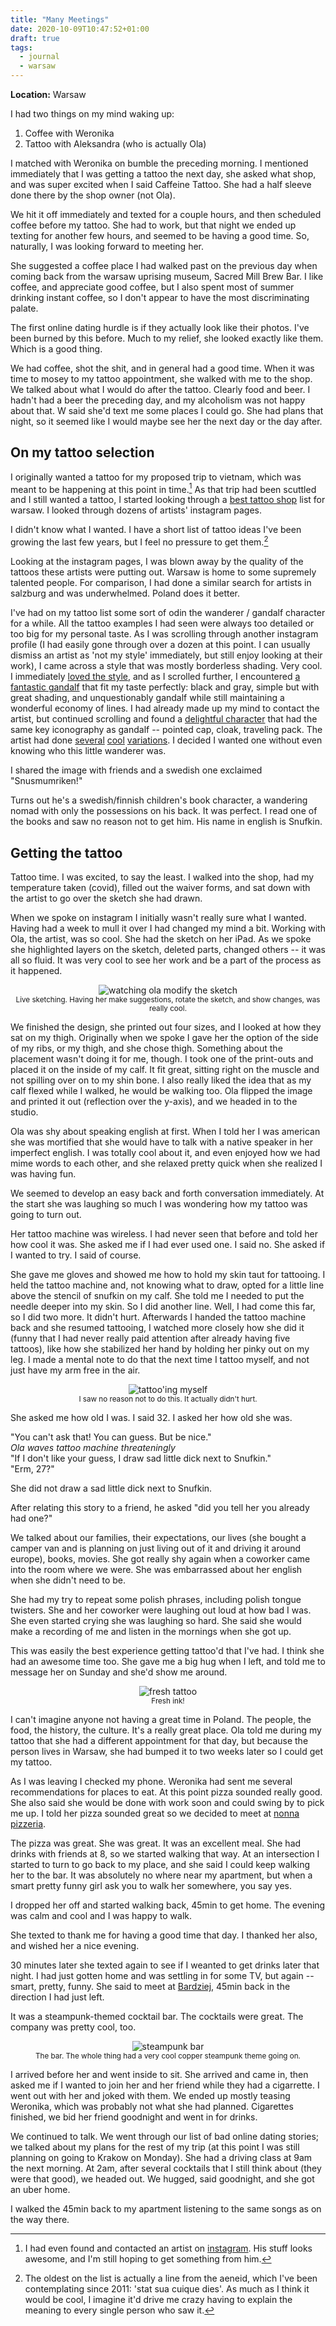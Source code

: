 ```yaml
---
title: "Many Meetings"
date: 2020-10-09T10:47:52+01:00
draft: true
tags:
  - journal
  - warsaw
---
```


**Location:** Warsaw

I had two things on my mind waking up:

1. Coffee with Weronika
2. Tattoo with Aleksandra (who is actually Ola)

I matched with Weronika on bumble the preceding morning. I mentioned
immediately that I was getting a tattoo the next day, she asked what shop,
and was super excited when I said Caffeine Tattoo. She had a half sleeve done
there by the shop owner (not Ola).

We hit it off immediately and texted for a couple hours, and then scheduled
coffee before my tattoo. She had to work, but that night we ended up texting
for another few hours, and seemed to be having a good time. So, naturally, I
was looking forward to meeting her.

She suggested a coffee place I had walked past on the previous day when
coming back from the warsaw uprising museum, Sacred Mill Brew Bar. I like
coffee, and appreciate good coffee, but I also spent most of summer drinking
instant coffee, so I don't appear to have the most discriminating palate.

The first online dating hurdle is if they actually look like their photos.
I've been burned by this before. Much to my relief, she looked exactly like
them. Which is a good thing.

We had coffee, shot the shit, and in general had a good time. When it was
time to mosey to my tattoo appointment, she walked with me to the shop. We
talked about what I would do after the tattoo. Clearly food and beer. I
hadn't had a beer the preceding day, and my alcoholism was not happy about
that. W said she'd text me some places I could go. She had plans that night,
so it seemed like I would maybe see her the next day or the day after.

## On my tattoo selection

I originally wanted a tattoo for my proposed trip to vietnam, which was meant
to be happening at this point in time.[^1] As that trip had been scuttled and
I still wanted a tattoo, I started looking through a [best tattoo
shop](http://streetwise.pl/2019/03/06/15-tattoo-studios-in-warsaw-you-should-know-about/)
list for warsaw. I looked through dozens of artists' instagram pages.

I didn't know what I wanted. I have a short list of tattoo ideas I've been
growing the last few years, but I feel no pressure to get them.[^2]

Looking at the instagram pages, I was blown away by the quality of the
tattoos these artists were putting out. Warsaw is home to some supremely
talented people. For comparison, I had done a similar search for artists in
salzburg and was underwhelmed. Poland does it better.

I've had on my tattoo list some sort of odin the wanderer / gandalf character
for a while. All the tattoo examples I had seen were always too detailed or
too big for my personal taste. As I was scrolling through another instagram
profile (I had easily gone through over a dozen at this point. I can usually
dismiss an artist as 'not my style' immediately, but still enjoy looking at
their work), I came across a style that was mostly borderless shading. Very
cool. I immediately [loved the
style](https://www.instagram.com/p/B9hO1iVHXzW/), and as I scrolled further,
I encountered [a fantastic gandalf](https://www.instagram.com/p/BqnGXlUHeJK/)
that fit my taste perfectly: black and gray, simple but with great shading,
and unquestionably gandalf while still maintaining a wonderful economy of
lines. I had already made up my mind to contact the artist, but continued
scrolling and found a [delightful
character](https://www.instagram.com/p/BW0KMTAluBo/) that had the same key
iconography as gandalf -- pointed cap, cloak, traveling pack. The artist had
done [several](https://www.instagram.com/p/BelCVQPH2pD/)
[cool](https://www.instagram.com/p/CCQ60EVHDmf/)
[variations](https://www.instagram.com/p/BenuNZJnG0R/). I decided I wanted
one without even knowing who this little wanderer was.

I shared the image with friends and a swedish one exclaimed "Snusmumriken!"

Turns out he's a swedish/finnish children's book character, a wandering nomad
with only the possessions on his back. It was perfect. I read one of the
books and saw no reason not to get him. His name in english is Snufkin.

## Getting the tattoo

Tattoo time. I was excited, to say the least. I walked into the shop, had my
temperature taken (covid), filled out the waiver forms, and sat down with the
artist to go over the sketch she had drawn.

When we spoke on instagram I initially wasn't really sure what I wanted.
Having had a week to mull it over I had changed my mind a bit. Working with
Ola, the artist, was so cool. She had the sketch on her iPad. As we spoke she
highlighted layers on the sketch, deleted parts, changed others -- it was all
so fluid. It was very cool to see her work and be a part of the process as it
happened.

<div style="text-align:center;">
<img style="max-width: 90%; width: auto; height: auto;" loading="lazy" src="/images/warsaw_tattoo_sketch.jpg" alt="watching ola modify the sketch">
<figcaption><small>Live sketching. Having her make suggestions, rotate the sketch, and show changes, was really cool.</small></figcaption>
</div>

We finished the design, she printed out four sizes, and I looked at how they
sat on my thigh. Originally when we spoke I gave her the option of the side
of my ribs, or my thigh, and she chose thigh. Something about the placement
wasn't doing it for me, though. I took one of the print-outs and placed it on
the inside of my calf. It fit great, sitting right on the muscle and not
spilling over on to my shin bone. I also really liked the idea that as my
calf flexed while I walked, he would be walking too. Ola flipped the image
and printed it out (reflection over the y-axis), and we headed in to the
studio.

Ola was shy about speaking english at first. When I told her I was american
she was mortified that she would have to talk with a native speaker in her
imperfect english. I was totally cool about it, and even enjoyed how we had
mime words to each other, and she relaxed pretty quick when she realized I
was having fun.

We seemed to develop an easy back and forth conversation immediately. At the
start she was laughing so much I was wondering how my tattoo was going to
turn out.

Her tattoo machine was wireless. I had never seen that before and told her
how cool it was. She asked me if I had ever used one. I said no. She asked if
I wanted to try. I said of course.

She gave me gloves and showed me how to hold my skin taut for tattooing. I
held the tattoo machine and, not knowing what to draw, opted for a little
line above the stencil of snufkin on my calf. She told me I needed to put the
needle deeper into my skin. So I did another line. Well, I had come this far,
so I did two more. It didn't hurt. Afterwards I handed the tattoo machine
back and she resumed tattooing, I watched more closely how she did it (funny
that I had never really paid attention after already having five tattoos),
like how she stabilized her hand by holding her pinky out on my leg. I made a
mental note to do that the next time I tattoo myself, and not just have my
arm free in the air.

<div style="text-align:center;">
<img style="max-width: 60%; width: auto; height: auto;" loading="lazy" src="/images/warsaw_self_tattoo.jpg" alt="tattoo'ing myself">
<figcaption><small>I saw no reason not to do this. It actually didn't hurt.</small></figcaption>
</div>

She asked me how old I was. I said 32. I asked her how old she was.

"You can't ask that! You can guess. But be nice."<br>
*Ola waves tattoo machine threateningly*<br>
"If I don't like your guess, I draw sad little dick next to Snufkin."<br>
"Erm, 27?"<br>

She did not draw a sad little dick next to Snufkin.

After relating this story to a friend, he asked "did you tell her you already
had one?"

We talked about our families, their expectations, our lives (she bought a
camper van and is planning on just living out of it and driving it around
europe), books, movies. She got really shy again when a coworker came into
the room where we were. She was embarrassed about her english when she didn't
need to be.

She had my try to repeat some polish phrases, including polish tongue
twisters. She and her coworker were laughing out loud at how bad I was. She
even started crying she was laughing so hard. She said she would make a
recording of me and listen in the mornings when she got up.

This was easily the best experience getting tattoo'd that I've had. I think
she had an awesome time too. She gave me a big hug when I left, and told me
to message her on Sunday and she'd show me around.

<div style="text-align:center;">
<img style="max-width: 60%; width: auto; height: auto;" loading="lazy" src="/images/warsaw_fresh_ink.jpg" alt="fresh tattoo">
<figcaption><small>Fresh ink!</small></figcaption>
</div>

I can't imagine anyone not having a great time in Poland. The people, the
food, the history, the culture. It's a really great place. Ola told me during
my tattoo that she had a different appointment for that day, but because the
person lives in Warsaw, she had bumped it to two weeks later so I could get
my tattoo.

As I was leaving I checked my phone. Weronika had sent me several
recommendations for places to eat. At this point pizza sounded really good.
She also said she would be done with work soon and could swing by to pick me
up. I told her pizza sounded great so we decided to meet at [nonna
pizzeria](https://goo.gl/maps/Kha2S9WyCcgaYSc69).

The pizza was great. She was great. It was an excellent meal. She had drinks
with friends at 8, so we started walking that way. At an intersection I
started to turn to go back to my place, and she said I could keep walking her
to the bar. It was absolutely no where near my apartment, but when a smart
pretty funny girl ask you to walk her somewhere, you say yes.

I dropped her off and started walking back, 45min to get home. The evening
was calm and cool and I was happy to walk.

She texted to thank me for having a good time that day. I thanked her also,
and wished her a nice evening.

30 minutes later she texted again to see if I weanted to get drinks later
that night. I had just gotten home and was settling in for some TV, but again
-- smart, pretty, funny. She said to meet at
[Bardziej](https://goo.gl/maps/84D4BRjztnxyQomo6), 45min back in the
direction I had just left.

It was a steampunk-themed cocktail bar. The cocktails were great. The company
was pretty cool, too.

<div style="text-align:center;">
<img style="max-width: 90%; width: auto; height: auto;" loading="lazy" src="/images/warsaw_steampunk_bar.jpg" alt="steampunk bar">
<figcaption><small>The bar. The whole thing had a very cool copper steampunk theme going on.</small></figcaption>
</div>

I arrived before her and went inside to sit. She arrived and came in, then
asked me if I wanted to join her and her friend while they had a cigarrette.
I went out with her and joked with them. We ended up mostly teasing Weronika,
which was probably not what she had planned. Cigarettes finished, we bid her
friend goodnight and went in for drinks.

We continued to talk. We went through our list of bad online dating stories;
we talked about my plans for the rest of my trip (at this point I was still
planning on going to Krakow on Monday). She had a driving class at 9am the
next morning. At 2am, after several cocktails that I still think about (they
were that good), we headed out. We hugged, said goodnight, and she got an
uber home.

I walked the 45min back to my apartment listening to the same songs as on the way there.

[^1]: I had even found and contacted an artist on [instagram](https://www.instagram.com/black.fishhh/). His stuff looks
awesome, and I'm still hoping to get something from him.
[^2]: The oldest on the list is actually a line from the aeneid, which I've
been contemplating since 2011: 'stat sua cuique dies'. As much as I think it
would be cool, I imagine it'd drive me crazy having to explain the meaning to
every single person who saw it.
